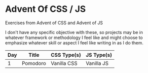# Advent Of CSS / JS

Exercises from Advent of CSS and Advent of JS

I don't have any specific objective with these, so projects may be in whatever framework or methodology I feel like and might choose to emphasize whatever skill or aspect I feel like writing in as I do them.

| Day | Title | CSS Type(s) | JS Type(s) |
| --- | --- | --- | --- |
| 1   | Pomodoro | Vanilla CSS | Vanilla JS |